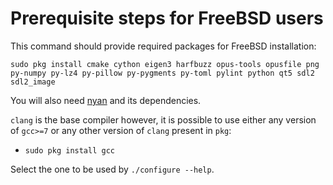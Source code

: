 # Prerequisite steps for FreeBSD users

This command should provide required packages for FreeBSD installation:

`sudo pkg install cmake cython eigen3 harfbuzz opus-tools opusfile png py-numpy py-lz4 py-pillow py-pygments py-toml pylint python qt5 sdl2 sdl2_image`

You will also need [nyan](https://github.com/SFTtech/nyan/blob/master/doc/building.md) and its dependencies.

`clang` is the base compiler however, it is possible to use either any version of `gcc>=7` or any other version of `clang` present in `pkg`:
 - `sudo pkg install gcc`

Select the one to be used by `./configure --help`.
